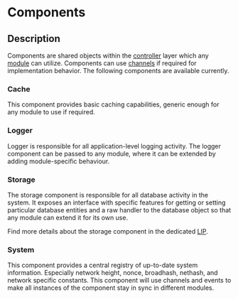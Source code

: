 # Components

## Description

Components are shared objects within the [controller](../controller/README.md) layer which any [module](../modules/README.md) can utilize.
Components can use [channels](../modules/README.md#module-communication) if required for implementation behavior.
The following components are available currently.

### Cache

This component provides basic caching capabilities, generic enough for any module to use if required.

### Logger

Logger is responsible for all application-level logging activity.
The logger component can be passed to any module, where it can be extended by adding module-specific behaviour.

### Storage

The storage component is responsible for all database activity in the system.
It exposes an interface with specific features for getting or setting particular database entities and a raw handler to the database object so that any module can extend it for its own use.

Find more details about the storage component in the dedicated [LIP](https://github.com/LiskHQ/lips/blob/master/proposals/lip-0011.md).

### System

This component provides a central registry of up-to-date system information.
Especially network height, nonce, broadhash, nethash, and network specific constants.
This component will use channels and events to make all instances of the component stay in sync in different modules.
